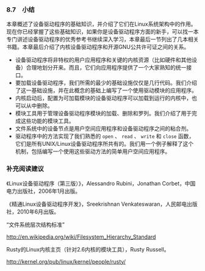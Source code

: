 ### 8.7　小结

本章概述了设备驱动程序的基础知识，并介绍了它们在Linux系统架构中的作用。现在你已经掌握了这些基础知识，如果你是设备驱动程序方面的新手，可以找一本专门讲述设备驱动程序的优秀参考书继续深入学习，本章最后一节列出了几本相关书籍。本章最后介绍了内核设备驱动程序和开源GNU公共许可证之间的关系。

+ 设备驱动程序将非特权的用户应用程序和关键的内核资源（比如硬件和其他设备）合理地划分开来。而且，它们向应用程序提供了一个大家熟知的统一接口。
+ 要加载设备驱动程序，我们所需的最少的基础设施仅仅是几行代码。我们介绍了这一基础设施，并在此概念的基础上编写了一个使用驱动模块的应用程序。
+ 内核启动后，配置为可加载模块的设备驱动程序可以加载到运行的内核中，也可以从中删除。
+ 模块工具用于管理设备驱动程序模块的加载、删除和罗列。我们介绍了用于完成这些功能的模块工具。
+ 文件系统中的设备节点是用户空间应用程序和设备驱动程序之间的粘合剂。
+ 驱动程序中的方法实现了我们熟悉的 `open` 、 `read` 、 `write` 和 `close` 函数，它们是所有UNIX/Linux设备驱动程序所共有的。我们用一个例子解释了这个机制，包括编写一个使用这些驱动方法的简单用户空间应用程序。

### 补充阅读建议

《Linux设备驱动程序（第三版）》，Alessandro Rubini，Jonathan Corbet，中国电力出版社，2006年1月出版。



《精通Linux设备驱动程序开发》，Sreekrishnan Venkateswaran，人民邮电出版社，2010年6月出版。



“文件系统层次结构标准”

http://en.wikipedia.org/wiki/Filesystem_Hierarchy_Standard



Rusty的Linux内核主页（针对2.6内核的模块工具），Rusty Russell。

http://kernel.org/pub/linux/kernel/people/rusty/



